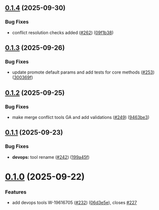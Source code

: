## [0.1.4](https://github.com/salesforcecli/mcp/compare/mcp-provider-devops@0.1.3...mcp-provider-devops@0.1.4) (2025-09-30)


### Bug Fixes

* conflict resolution checks added ([#262](https://github.com/salesforcecli/mcp/issues/262)) ([09f1b38](https://github.com/salesforcecli/mcp/commit/09f1b3873abeee4d81b78576abba29f20adc898d))



## [0.1.3](https://github.com/salesforcecli/mcp/compare/mcp-provider-devops@0.1.2...mcp-provider-devops@0.1.3) (2025-09-26)


### Bug Fixes

* update promote default params and add tests for core methods ([#253](https://github.com/salesforcecli/mcp/issues/253)) ([300369f](https://github.com/salesforcecli/mcp/commit/300369ff0bcc9fdebcd188db7731b456d75e14e8))



## [0.1.2](https://github.com/salesforcecli/mcp/compare/mcp-provider-devops@0.1.1...mcp-provider-devops@0.1.2) (2025-09-25)


### Bug Fixes

* make merge conflict tools GA and add validations ([#249](https://github.com/salesforcecli/mcp/issues/249)) ([9463be3](https://github.com/salesforcecli/mcp/commit/9463be30262e493dddf2b736851305a0f6dc8179))



## [0.1.1](https://github.com/salesforcecli/mcp/compare/mcp-provider-devops@0.1.0...mcp-provider-devops@0.1.1) (2025-09-23)


### Bug Fixes

* **devops:** tool rename ([#242](https://github.com/salesforcecli/mcp/issues/242)) ([199a45f](https://github.com/salesforcecli/mcp/commit/199a45fe3bf96931299a75ae8c434651383b1b58))



# [0.1.0](https://github.com/salesforcecli/mcp/compare/06d3e5e1f5847b795da88156e086eb77401434cb...mcp-provider-devops@0.1.0) (2025-09-22)


### Features

* add devops tools W-19616705 ([#232](https://github.com/salesforcecli/mcp/issues/232)) ([06d3e5e](https://github.com/salesforcecli/mcp/commit/06d3e5e1f5847b795da88156e086eb77401434cb)), closes [#227](https://github.com/salesforcecli/mcp/issues/227)



